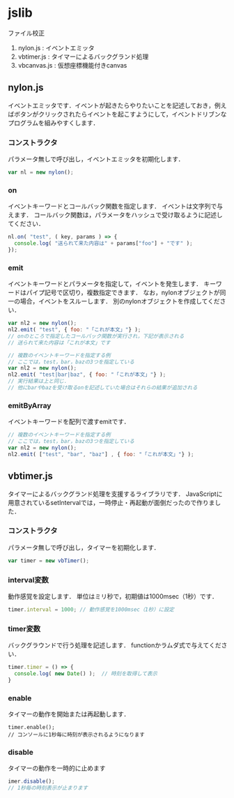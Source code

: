 # jslib

ファイル校正

1. nylon.js : イベントエミッタ
1. vbtimer.js : タイマーによるバックグランド処理
1. vbcanvas.js : 仮想座標機能付きcanvas

## nylon.js

イベントエミッタです．イベントが起きたらやりたいことを記述しておき，例えばボタンがクリックされたらイベントを起こすようにして，イベントドリブンなプログラムを組みやすくします．

### コンストラクタ

パラメータ無しで呼び出し，イベントエミッタを初期化します．

```javascript
var nl = new nylon();
```

### on

イベントキーワードとコールバック関数を指定します．
イベントは文字列で与えます．
コールバック関数は，パラメータをハッシュで受け取るように記述してください．

```javascript
nl.on( "test", ( key, params ) => {
  console.log( "送られて来た内容は" + params["foo"] + "です" );
});
```

### emit

イベントキーワードとパラメータを指定して，イベントを発生します．
キーワードはパイプ記号で区切り，複数指定できます．
なお，nylonオブジェクトが同一の場合，イベントをスルーします．
別のnylonオブジェクトを作成してください．

```javascript
var nl2 = new nylon();
nl2.emit( "test", { foo: "「これが本文」"} );
// onのところで指定したコールバック関数が実行され，下記が表示される
// 送られて来た内容は「これが本文」です
```

```javascript
// 複数のイベントキーワードを指定する例
// ここでは，test，bar，bazの3つを指定している
var nl2 = new nylon();
nl2.emit( "test|bar|baz", { foo: "「これが本文」"} );
// 実行結果は上と同じ．
// 他にbarやbazを受け取るonを記述していた場合はそれらの結果が追加される
```

### emitByArray

イベントキーワードを配列で渡すemitです．

```javascript
// 複数のイベントキーワードを指定する例
// ここでは，test，bar，bazの3つを指定している
var nl2 = new nylon();
nl2.emit( ["test", "bar", "baz"] , { foo: "「これが本文」"} );
```

## vbtimer.js

タイマーによるバックグランド処理を支援するライブラリです．
JavaScriptに用意されているsetIntervalでは，一時停止・再起動が面倒だったので作りました．

### コンストラクタ

パラメータ無しで呼び出し，タイマーを初期化します．

```javascript
var timer = new vbTimer();
```

### interval変数

動作感覚を設定します．
単位はミリ秒で，初期値は1000msec（1秒）です．

```javascript
timer.interval = 1000; // 動作感覚を1000msec（1秒）に設定
```

### timer変数

バックグラウンドで行う処理を記述します．
functionかラムダ式で与えてください．

```javascript
timer.timer = () => {
  console.log( new Date() );  // 時刻を取得して表示
}
```

### enable

タイマーの動作を開始または再起動します．

```
timer.enable();
// コンソールに1秒毎に時刻が表示されるようになります
```

### disable

タイマーの動作を一時的に止めます

```javascript
imer.disable();
// 1秒毎の時刻表示が止まります
```
